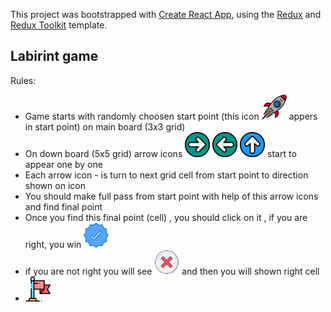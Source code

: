 This project was bootstrapped with [Create React App](https://github.com/facebook/create-react-app), using the [Redux](https://redux.js.org/) and [Redux Toolkit](https://redux-toolkit.js.org/) template.

## Labirint game

Rules:

* Game starts with randomly choosen start point (this icon  <img src="https://github.com/Nuruddin999/Labirint/blob/master/src/rocket.svg" width="40px" height="40px"> appers in start point)  on main board (3x3 grid)
* On down board (5x5 grid) arrow icons  <img src="https://github.com/Nuruddin999/Labirint/blob/master/src/right_ic.svg" width="40px" height="40px"> <img src="https://github.com/Nuruddin999/Labirint/blob/master/src/left_ic.svg" width="40px" height="40px"> <img src="https://github.com/Nuruddin999/Labirint/blob/master/src/up_ic.svg" width="40px" height="40px">   start to appear one by one
* Each arrow icon -  is turn to next grid cell from start point to direction shown on icon 
* You should make full pass from start point with help of this arrow icons and find final point 
* Once you find this final point (cell) , you should click on it , if you are right, you win  <img src="https://github.com/Nuruddin999/Labirint/blob/master/src/correct.svg" width="40px" height="40px">  
* if you are not right you will see <img src="https://github.com/Nuruddin999/Labirint/blob/master/src/cross.svg" width="40px" height="40px">  and then you will shown right cell 
* <img src="https://github.com/Nuruddin999/Labirint/blob/master/src/flag.svg" width="40px" height="40px"> 
